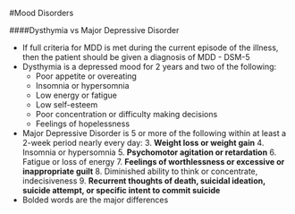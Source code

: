 #Mood Disorders

####Dysthymia vs Major Depressive Disorder
- If full criteria for MDD is met during the current episode of the illness, then the patient should be given a diagnosis of MDD - DSM-5
- Dysthymia is a depressed mood for 2 years and two of the following:
	- Poor appetite or overeating
	- Insomnia or hypersomnia
	- Low energy or fatigue
	- Low self-esteem
	- Poor concentration or difficulty making decisions
	- Feelings of hopelessness 
- Major Depressive Disorder is 5 or more of the following within at least a 2-week period nearly every day:
	3. __Weight loss or weight gain__
	4. Insomnia or hypersomnia
	5. __Psychomotor agitation or retardation__
	6. Fatigue or loss of energy
	7. __Feelings of worthlessness or excessive or inappropriate guilt__
	8. Diminished ability to think or concentrate, indecisiveness
	9. __Recurrent thoughts of death, suicidal ideation, suicide attempt, or specific intent to commit suicide__
- Bolded words are the major differences